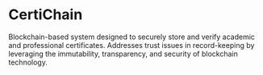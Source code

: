 # CertiChain
Blockchain-based system designed to securely store and verify academic and professional certificates. Addresses trust issues in record-keeping by leveraging the immutability, transparency, and security of blockchain technology.
